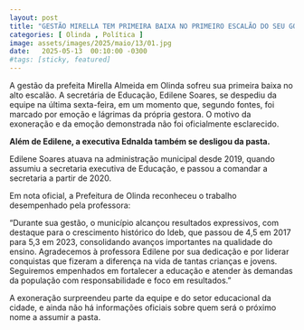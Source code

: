 ```yaml
---
layout: post
title: "GESTÃO MIRELLA TEM PRIMEIRA BAIXA NO PRIMEIRO ESCALÃO DO SEU GOVERNO"
categories: [ Olinda , Política ]
image: assets/images/2025/maio/13/01.jpg
date:   2025-05-13  00:10:00 -0300
#tags: [sticky, featured]
---
```

A gestão da prefeita Mirella Almeida em Olinda sofreu sua primeira baixa no alto escalão. A secretária de Educação, Edilene Soares, se despediu da equipe na última sexta-feira, em um momento que, segundo fontes, foi marcado por emoção e lágrimas da própria gestora. O motivo da exoneração e da emoção demonstrada não foi oficialmente esclarecido.

**Além de Edilene, a executiva Ednalda também se desligou da pasta.**

Edilene Soares atuava na administração municipal desde 2019, quando assumiu a secretaria executiva de Educação, e passou a comandar a secretaria a partir de 2020.

Em nota oficial, a Prefeitura de Olinda reconheceu o trabalho desempenhado pela professora:

“Durante sua gestão, o município alcançou resultados expressivos, com destaque para o crescimento histórico do Ideb, que passou de 4,5 em 2017 para 5,3 em 2023, consolidando avanços importantes na qualidade do ensino. Agradecemos à professora Edilene por sua dedicação e por liderar conquistas que fizeram a diferença na vida de tantas crianças e jovens. Seguiremos empenhados em fortalecer a educação e atender às demandas da população com responsabilidade e foco em resultados.”

A exoneração surpreendeu parte da equipe e do setor educacional da cidade, e ainda não há informações oficiais sobre quem será o próximo nome a assumir a pasta.